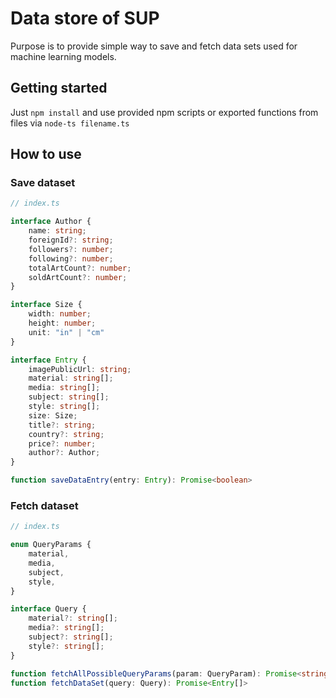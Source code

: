 # Data store of SUP
Purpose is to provide simple way to save and fetch data sets used for machine learning models.

## Getting started
Just `npm install` and use provided npm scripts or exported functions from files via `node-ts filename.ts`

## How to use
### Save dataset
```typescript
// index.ts

interface Author {
    name: string;
    foreignId?: string;
    followers?: number;
    following?: number;
    totalArtCount?: number;
    soldArtCount?: number;
}

interface Size {
    width: number;
    height: number;
    unit: "in" | "cm"
}

interface Entry {
    imagePublicUrl: string;
    material: string[];
    media: string[];
    subject: string[];
    style: string[];
    size: Size;
    title?: string;
    country?: string;
    price?: number;
    author?: Author;
}

function saveDataEntry(entry: Entry): Promise<boolean>
```

### Fetch dataset
```typescript
// index.ts

enum QueryParams {
    material,
    media,
    subject,
    style,
}

interface Query {
    material?: string[];
    media?: string[];
    subject?: string[];
    style?: string[];
}

function fetchAllPossibleQueryParams(param: QueryParam): Promise<string[]>
function fetchDataSet(query: Query): Promise<Entry[]>
```

